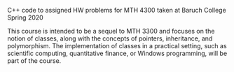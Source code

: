 C++ code to assigned HW problems for MTH 4300 taken at Baruch College Spring 2020

This course is intended to be a sequel to MTH 3300 and focuses on the notion of classes, along with the concepts of pointers, inheritance, and polymorphism. The implementation of classes in a practical setting, such as scientific computing, quantitative finance, or Windows programming, will be part of the course.
